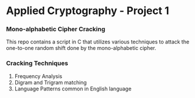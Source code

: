 # Applied Cryptography - Project 1

### Mono-alphabetic Cipher Cracking

This repo contains a script in C that utilizes various techniques to attack the one-to-one random shift done by the mono-alphabetic cipher. 

### Cracking Techniques

1. Frequency Analysis
2. Digram and Trigram matching
3. Language Patterns common in English language


